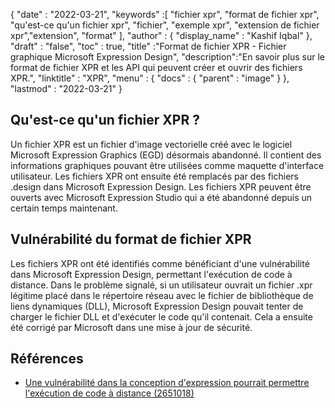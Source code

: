 {
  "date" : "2022-03-21",
  "keywords" :[ "fichier xpr", "format de fichier xpr", "qu'est-ce qu'un fichier xpr", "fichier", "exemple xpr", "extension de fichier xpr","extension", "format" ],
  "author" : {
    "display_name" : "Kashif Iqbal"
},
  "draft" : "false",
  "toc" : true,
  "title" :"Format de fichier XPR - Fichier graphique Microsoft Expression Design",
  "description":"En savoir plus sur le format de fichier XPR et les API qui peuvent créer et ouvrir des fichiers XPR.",
  "linktitle" : "XPR",
  "menu" : {
    "docs" : {
      "parent" : "image"
}
},
  "lastmod" : "2022-03-21"
}

## Qu'est-ce qu'un fichier XPR ?

Un fichier XPR est un fichier d'image vectorielle créé avec le logiciel Microsoft Expression Graphics (EGD) désormais abandonné. Il contient des informations graphiques pouvant être utilisées comme maquette d'interface utilisateur. Les fichiers XPR ont ensuite été remplacés par des fichiers .design dans Microsoft Expression Design. Les fichiers XPR peuvent être ouverts avec Microsoft Expression Studio qui a été abandonné depuis un certain temps maintenant.

## Vulnérabilité du format de fichier XPR

Les fichiers XPR ont été identifiés comme bénéficiant d'une vulnérabilité dans Microsoft Expression Design, permettant l'exécution de code à distance. Dans le problème signalé, si un utilisateur ouvrait un fichier .xpr légitime placé dans le répertoire réseau avec le fichier de bibliothèque de liens dynamiques (DLL), Microsoft Expression Design pouvait tenter de charger le fichier DLL et d'exécuter le code qu'il contenait. Cela a ensuite été corrigé par Microsoft dans une mise à jour de sécurité.

## Références

* [Une vulnérabilité dans la conception d'expression pourrait permettre l'exécution de code à distance (2651018)](https://learn.microsoft.com/en-us/security-updates/securitybulletins/2012/ms12-022)

